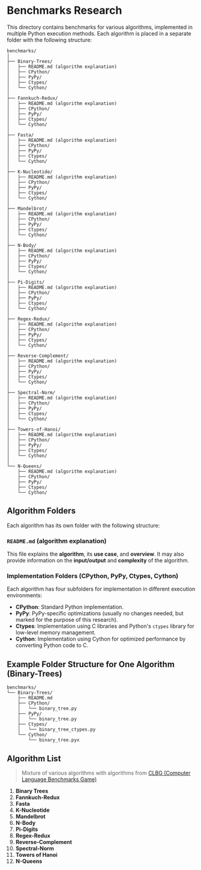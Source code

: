 # Benchmarks Research

This directory contains benchmarks for various algorithms, implemented in multiple Python execution methods. Each algorithm is placed in a separate folder with the following structure:

```
benchmarks/
│
├── Binary-Trees/
│   ├── README.md (algorithm explanation)
│   ├── CPython/
│   ├── PyPy/
│   ├── Ctypes/
│   └── Cython/
│
├── Fannkuch-Redux/
│   ├── README.md (algorithm explanation)
│   ├── CPython/
│   ├── PyPy/
│   ├── Ctypes/
│   └── Cython/
│
├── Fasta/
│   ├── README.md (algorithm explanation)
│   ├── CPython/
│   ├── PyPy/
│   ├── Ctypes/
│   └── Cython/
│
├── K-Nucleotide/
│   ├── README.md (algorithm explanation)
│   ├── CPython/
│   ├── PyPy/
│   ├── Ctypes/
│   └── Cython/
│
├── Mandelbrot/
│   ├── README.md (algorithm explanation)
│   ├── CPython/
│   ├── PyPy/
│   ├── Ctypes/
│   └── Cython/
│
├── N-Body/
│   ├── README.md (algorithm explanation)
│   ├── CPython/
│   ├── PyPy/
│   ├── Ctypes/
│   └── Cython/
│
├── Pi-Digits/
│   ├── README.md (algorithm explanation)
│   ├── CPython/
│   ├── PyPy/
│   ├── Ctypes/
│   └── Cython/
│
├── Regex-Redux/
│   ├── README.md (algorithm explanation)
│   ├── CPython/
│   ├── PyPy/
│   ├── Ctypes/
│   └── Cython/
│
├── Reverse-Complement/
│   ├── README.md (algorithm explanation)
│   ├── CPython/
│   ├── PyPy/
│   ├── Ctypes/
│   └── Cython/
│
├── Spectral-Norm/
│   ├── README.md (algorithm explanation)
│   ├── CPython/
│   ├── PyPy/
│   ├── Ctypes/
│   └── Cython/
│
├── Towers-of-Hanoi/
│   ├── README.md (algorithm explanation)
│   ├── CPython/
│   ├── PyPy/
│   ├── Ctypes/
│   └── Cython/
│
└── N-Queens/
    ├── README.md (algorithm explanation)
    ├── CPython/
    ├── PyPy/
    ├── Ctypes/
    └── Cython/
```

## Algorithm Folders

Each algorithm has its own folder with the following structure:

### `README.md` (algorithm explanation)
This file explains the **algorithm**, its **use case**, and **overview**. It may also provide information on the **input/output** and **complexity** of the algorithm.

### Implementation Folders (CPython, PyPy, Ctypes, Cython)
Each algorithm has four subfolders for implementation in different execution environments:

- **CPython**: Standard Python implementation.
- **PyPy**: PyPy-specific optimizations (usually no changes needed, but marked for the purpose of this research).
- **Ctypes**: Implementation using C libraries and Python's `ctypes` library for low-level memory management.
- **Cython**: Implementation using Cython for optimized performance by converting Python code to C.



## Example Folder Structure for One Algorithm (Binary-Trees)

```
benchmarks/
└── Binary-Trees/
    ├── README.md
    ├── CPython/
    │   └── binary_tree.py
    ├── PyPy/
    │   └── binary_tree.py
    ├── Ctypes/
    │   └── binary_tree_ctypes.py
    └── Cython/
        └── binary_tree.pyx
```

## Algorithm List
> Mixture of various algorithms with algorithms from [CLBG (Computer Language Benchmarks Game)](https://en.wikipedia.org/wiki/The_Computer_Language_Benchmarks_Game)

1. **Binary Trees**
2. **Fannkuch-Redux**
3. **Fasta**
4. **K-Nucleotide**
5. **Mandelbrot**
6. **N-Body**
7. **Pi-Digits**
8. **Regex-Redux**
9. **Reverse-Complement**
10. **Spectral-Norm**
11. **Towers of Hanoi**
12. **N-Queens**